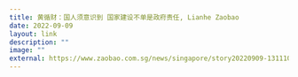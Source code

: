 ```yaml
---
title: 黄循财：国人须意识到 国家建设不单是政府责任, Lianhe Zaobao
date: 2022-09-09
layout: link
description: ""
image: ""
external: https://www.zaobao.com.sg/news/singapore/story20220909-1311102
---
```

